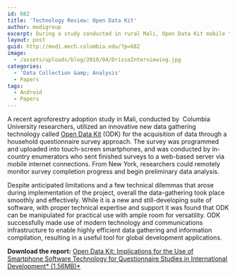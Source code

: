 ```yaml
---
id: 682
title: 'Technology Review: Open Data Kit'
author: modigroup
excerpt: During a study conducted in rural Mali, Open Data Kit mobile technology was evaluated for its use in remote data-gathering for development applications.
layout: post
guid: http://modi.mech.columbia.edu/?p=682
image:
  - /assets/uploads/blog/2010/04/DrissaInterviewing.jpg
categories:
  - 'Data Collection &amp; Analysis'
  - Papers
tags:
  - Android
  - Papers
---
```

A recent agroforestry adoption study in Mali, conducted by  Columbia University researchers, utilized an innovative new data gathering technology called [Open Data Kit][1] (ODK) for the acquisition of data through a household questionnaire survey approach. The survey was programmed and uploaded into touch-screen smartphones, and was conducted by in-country enumerators who sent finished surveys to a web-based server via mobile internet connections. From New York, researchers could remotely monitor survey completion progress and begin preliminary data analysis. 

Despite anticipated limitations and a few technical dilemmas that arose during implementation of the project, overall the data-gathering took place smoothly and effectively. While it is a new and still-developing suite of software, with proper technical expertise and support it was found that ODK can be manipulated for practical use with ample room for versatility. ODK successfully made use of modern technology and communications infrastructure to enable highly efficient data gathering and information compilation, resulting in a useful tool for global development applications. 

**Download the report:** [ Open Data Kit: Implications for the Use of Smartphone Software Technology for Questionnaire Studies in International Development* (1.56MB)*][2]</li>

 [1]: http://code.google.com/p/opendatakit/
 [2]: /assets/uploads/blog/2013/06/Open-Data-Kit-Review-Article.pdf